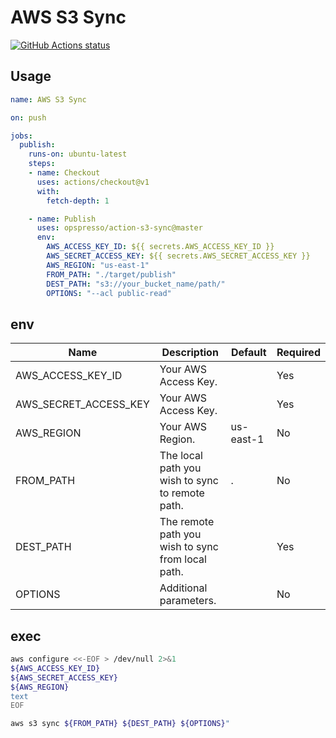 # AWS S3 Sync

<a href="https://github.com/opspresso/action-s3-sync"><img alt="GitHub Actions status" src="https://github.com/opspresso/action-s3-sync/workflows/Build-Push/badge.svg"></a>

## Usage

```yaml
name: AWS S3 Sync

on: push

jobs:
  publish:
    runs-on: ubuntu-latest
    steps:
    - name: Checkout
      uses: actions/checkout@v1
      with:
        fetch-depth: 1

    - name: Publish
      uses: opspresso/action-s3-sync@master
      env:
        AWS_ACCESS_KEY_ID: ${{ secrets.AWS_ACCESS_KEY_ID }}
        AWS_SECRET_ACCESS_KEY: ${{ secrets.AWS_SECRET_ACCESS_KEY }}
        AWS_REGION: "us-east-1"
        FROM_PATH: "./target/publish"
        DEST_PATH: "s3://your_bucket_name/path/"
        OPTIONS: "--acl public-read"
```

## env

Name | Description | Default | Required
---- | ----------- | ------- | --------
AWS_ACCESS_KEY_ID | Your AWS Access Key. | | Yes
AWS_SECRET_ACCESS_KEY | Your AWS Access Key. | | Yes
AWS_REGION | Your AWS Region. | us-east-1 | No
FROM_PATH | The local path you wish to sync to remote path. | . | No
DEST_PATH | The remote path you wish to sync from local path. | | Yes
OPTIONS | Additional parameters. | | No

## exec

```bash
aws configure <<-EOF > /dev/null 2>&1
${AWS_ACCESS_KEY_ID}
${AWS_SECRET_ACCESS_KEY}
${AWS_REGION}
text
EOF

aws s3 sync ${FROM_PATH} ${DEST_PATH} ${OPTIONS}"
```

